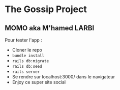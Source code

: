 # The Gossip Project
## MOMO aka M'hamed LARBI


Pour tester l'app :
* Cloner le repo
* `bundle install`
* `rails db:migrate`
* `rails db:seed`
* `rails server`
* Se rendre sur localhost:3000/ dans le navigateur
* Enjoy ce super site social

